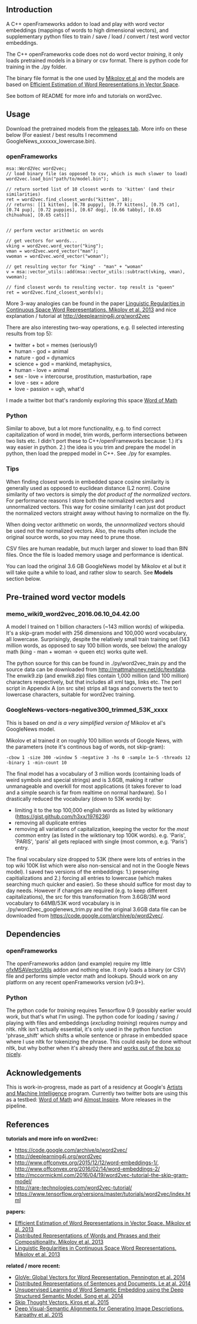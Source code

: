 
## Introduction
A C++ openFrameworks addon to load and play with word vector embeddings (mappings of words to high dimensional vectors), and supplementary python files to train / save / load / convert / test word vector embeddings. 

The C++ openFrameworks code does not do word vector *training*, it only loads pretrained models in a binary or csv format. There is python code for training in the ./py folder. 

The binary file format is the one used by [Mikolov et al](https://code.google.com/archive/p/word2vec/) and the models are based on [Efficient Estimation of Word Representations in Vector Space](http://arxiv.org/pdf/1301.3781.pdf).

See bottom of README for more info and tutorials on word2vec.

## Usage
Download the pretrained models from the [releases tab](https://github.com/memo/ofxMSAWord2Vec/releases). More info on these below (For easiest / best results I recommend GoogleNews_xxxxxx_lowercase.bin).

### openFrameworks
	msa::Word2Vec word2vec;
	// load binary file (as opposed to csv, which is much slower to load)
	word2vec.load_bin("path/to/model.bin");

	// return sorted list of 10 closest words to 'kitten' (and their similarities)
	ret = word2vec.find_closest_words("kitten", 10);
	// returns: [[1 kitten], [0.78 puppy], [0.77 kittens], [0.75 cat], [0.74 pup], [0.72 puppies], [0.67 dog], [0.66 tabby], [0.65 chihuahua], [0.65 cats]]


	// perform vector arithmetic on words

	// get vectors for words...
	vking = word2vec.word_vector("king");
	vman = word2vec.word_vector("man");
	vwoman = word2vec.word_vector("woman");

	// get resulting vector for "king" - "man" + "woman"
	v = msa::vector_utils::add(msa::vector_utils::subtract(vking, vman), vwoman);

	// find closest words to resulting vector. top result is "queen"
	ret = word2vec.find_closest_words(v);

More 3-way analogies can be found in the paper [Linguistic Regularities in Continuous Space Word Representations. Mikolov et al. 2013](https://www.microsoft.com/en-us/research/wp-content/uploads/2016/02/rvecs.pdf)
and nice explanation / tutorial at http://deeplearning4j.org/word2vec

There are also interesting two-way operations, e.g. (I selected interesting results from top 5):

- twitter + bot = memes (seriously!)
- human - god = animal
- nature - god = dynamics
- science + god = mankind, metaphysics,
- human - love = animal
- sex - love = intercourse, prostitution, masturbation, rape
- love - sex = adore
- love - passion = ugh, what'd

I made a twitter bot that's randomly exploring this space [Word of Math](https://twitter.com/wordofmath) 

### Python
Similar to above, but a lot more functionality, e.g. to find correct capitalization of word in model, trim words, perform intersections between two lists etc. I didn't port these to C++/openFrameworks because: 1.) it's way easier in python. 2.) the idea is you trim and prepare the model in python, then load the prepped model in C++. See ./py for examples.

### Tips
When finding closest words in embedded space cosine similarity is generally used as opposed to euclidean distance (L2 norm). Cosine similarity of two vectors is simply the *dot product of the normalized vectors*. For performance reasons I store both the normalized vectors and unnormalized vectors. This way for cosine similarity I can just dot product the normalized vectors straight away without having to normalize on the fly. 

When doing vector arithmetic on words, the *unnormalized* vectors should be used not the normalized vectors. Also, the results often include the original source words, so you may need to prune those. 

CSV files are human readable, but much larger and slower to load than BIN files. Once the file is loaded memory usage and performance is identical.

You can load the original 3.6 GB GoogleNews model by Mikolov et al but it will take quite a while to load, and rather slow to search. See **Models** section below.  




## Pre-trained word vector models
### memo_wiki9_word2vec_2016.06.10_04.42.00
A model I trained on 1 billion characters (~143 million words) of wikipedia. It's a skip-gram model with 256 dimensions and 100,000 word vocabulary, all lowercase. Surprisingly, despite the relatively small train training set (143 million words, as opposed to say 100 billion words, see below) the analogy math (king - man + woman -> queen etc) works quite well. 

The python source for this can be found in ./py/word2vec_train.py and the source data can be downloaded from http://mattmahoney.net/dc/textdata. The enwik9.zip (and enwik8.zip) files contain 1,000 million (and 100 million) characters respectively, but that includes all xml tags, links etc. The perl script in Appendix A (on src site) strips all tags and converts the text to lowercase characters, suitable for word2vec training. 

### GoogleNews-vectors-negative300_trimmed_53K_xxxx
This is based on *and is a very simplified version of* Mikolov et al's GoogleNews model. 

Mikolov et al trained it on roughly 100 billion words of Google News, with the parameters (note it's continous bag of words, not skip-gram):

	-cbow 1 -size 300 -window 5 -negative 3 -hs 0 -sample 1e-5 -threads 12 -binary 1 -min-count 10

The final model has a vocabulary of 3 million words (containing loads of weird symbols and special strings) and is 3.6GB, making it rather unmanageable and overkill for most applications (it takes forever to load and a simple search is far from realtime on normal hardware). So I drastically reduced the vocabulary (down to 53K words) by:
- limiting it to the top 100,000 english words as listed by wiktionary (https://gist.github.com/h3xx/1976236)
- removing all duplicate entries
- removing all variations of capitalization, keeping the vector for the *most common* entry (as listed in the wiktionary top 100K words). e.g. 'Paris', 'PARIS', 'paris' all gets replaced with single (most common, e.g. 'Paris') entry.

The final vocabulary size dropped to 53K (there were lots of entries in the top wiki 100K list which were also non-sensical and not in the Google News model). I saved two versions of the embeddings: 1.) preserving capitializations and 2.) forcing all entries to lowercase (which makes searching much quicker and easier). So these should suffice for most day to day needs. However if changes are required (e.g. to keep different capitalizations), the src for this transformation from 3.6GB/3M word vocabulary to 64MB/53K word vocabulary is in ./py/word2vec_googlenews_trim.py and the original 3.6GB data file can be downloaded from https://code.google.com/archive/p/word2vec/.

## Dependencies
### openFrameworks
The openFrameworks addon (and example) require my little [ofxMSAVectorUtils](https://github.com/memo/ofxMSAVectorUtils) addon and nothing else. It only loads a binary (or CSV) file and performs simple vector math and lookups. Should work on any platform on any recent openFrameworks version (v0.9+).


### Python
The python code for *training* requires Tensorflow 0.9 (possibly earlier would work, but that's what I'm using). The python code for loading / saving / playing with files and embeddings (*excluding training*) requires numpy and nltk. nltk isn't actually essential, it's only used in the python function 'phrase_shift' which shifts a whole sentence or phrase in embedded space where I use nltk for tokenizing the phrase. This could easily be done without nltk, but why bother when it's already there and [works out of the box so nicely](https://xkcd.com/353/).




## Acknowledgements
This is work-in-progress, made as part of a residency at Google's [Artists and Machine Intelligence](https://ami.withgoogle.com/) program. 
Currently two twitter bots are using this as a testbed: [Word of Math](https://twitter.com/wordofmath) and [Almost Inspire](https://twitter.com/almost_inspire). More releases in the pipeline. 

## References
**tutorials and more info on word2vec:**

- https://code.google.com/archive/p/word2vec/
- http://deeplearning4j.org/word2vec
- http://www.offconvex.org/2015/12/12/word-embeddings-1/, http://www.offconvex.org/2016/02/14/word-embeddings-2/
- http://mccormickml.com/2016/04/19/word2vec-tutorial-the-skip-gram-model/
- http://rare-technologies.com/word2vec-tutorial/
- https://www.tensorflow.org/versions/master/tutorials/word2vec/index.html

**papers:**

- [Efficient Estimation of Word Representations in Vector Space. Mikolov et al. 2013](http://arxiv.org/pdf/1301.3781.pdf)
- [Distributed Representations of Words and Phrases and their Compositionality. Mikolov et al. 2013](http://papers.nips.cc/paper/5021-distributed-representations-of-words-and-phrases-and-their-compositionality.pdf)
- [Linguistic Regularities in Continuous Space Word Representations. Mikolov et al. 2013](https://www.microsoft.com/en-us/research/wp-content/uploads/2016/02/rvecs.pdf)

**related / more recent:**

- [GloVe: Global Vectors for Word Representation. Pennington et al. 2014](http://www-nlp.stanford.edu/pubs/glove.pdf)
- [Distributed Representations of Sentences and Documents. Le at al. 2014](http://www.jmlr.org/proceedings/papers/v32/le14.pdf)
- [Unsupervised Learning of Word Semantic Embedding using the Deep Structured Semantic Model. Song et al. 2014](http://www.aclweb.org/anthology/N13-1090)
- [Skip Thought Vectors. Kiros et al. 2015](http://papers.nips.cc/paper/5950-skip-thought-vectors.pdf)
- [Deep Visual-Semantic Alignments for Generating Image Descriptions. Karpathy et al. 2015](http://www.cv-foundation.org/openaccess/content_cvpr_2015/papers/Karpathy_Deep_Visual-Semantic_Alignments_2015_CVPR_paper.pdf)

